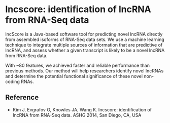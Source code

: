 # lncscore: identification of lncRNA from RNA-Seq data

lncScore is a Java-based software tool for predicting novel lncRNA directly from 
assembled isoforms of RNA-Seq data sets. We use a machine learning technique to 
integrate multiple sources of information that are predictive of lncRNA, and 
assess whether a given transcript is likely to be a novel lncRNA from RNA-Seq 
data.

With ~80 features, we achieved faster and reliable performance than previous 
methods. Our method will help researchers identify novel lncRNAs and determine 
the potential functional significance of these novel non-coding RNAs. 

## Reference

* Kim J, Evgrafov O, Knowles JA, Wang K. lncscore: identification of lncRNA from RNA-Seq data. ASHG 2014, San Diego, CA, USA
